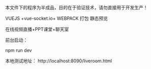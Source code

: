 本文件下的程序为半成品，目的在于验证技术，请勿直接用于开发生产！

VUEJS +vue-socket.io+ WEBPACK 打包 静态预览


在线视频直播+PPT课堂+聊天室


前台启动：

npm run dev

本地测试地址：
http://localhost:8090/liveroom.html